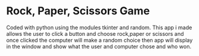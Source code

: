 # Rock, Paper, Scissors Game 

Coded with python using the modules tkinter and random. This app i made allows the user to click a button and choose rock,paper or scissors and once clicked the computer will make a random choice then app will display in the window and show what the user and computer chose and who won.
